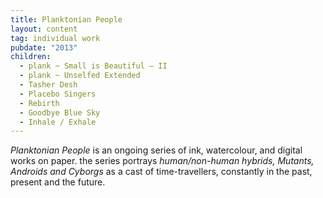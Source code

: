 ```yaml
---
title: Planktonian People
layout: content
tag: individual work
pubdate: "2013"
children:
  - plank ~ Small is Beautiful – II
  - plank ~ Unselfed Extended
  - Tasher Desh
  - Placebo Singers
  - Rebirth
  - Goodbye Blue Sky
  - Inhale / Exhale
---
```

*Planktonian People* is an ongoing series of ink, watercolour, and digital works on paper. the series portrays _human/non-human hybrids, Mutants, Androids and Cyborgs_ as a cast of time-travellers, constantly in the past, present and the future.

